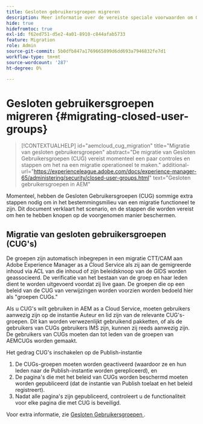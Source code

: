 ```yaml
---
title: Gesloten gebruikersgroepen migreren
description: Meer informatie over de vereiste speciale voorwaarden om Gesloten gebruikersgroepen in te schakelen na het migreren van inhoud naar Adobe Experience Manager as a Cloud Service.
hide: true
hidefromtoc: true
exl-id: f62ed751-d5e2-4a01-8910-c844afab5733
feature: Migration
role: Admin
source-git-commit: 5b0dfb847a1769665899d6dd693a7946832fe7d1
workflow-type: tm+mt
source-wordcount: '287'
ht-degree: 0%

---
```



# Gesloten gebruikersgroepen migreren {#migrating-closed-user-groups}

>[!CONTEXTUALHELP]
>id="aemcloud_cug_migration"
>title="Migratie van gesloten gebruikersgroepen"
>abstract="De migratie van Gesloten Gebruikersgroepen (CUG) vereist momenteel een paar controles en stappen om het na een migratie operationeel te maken."
>additional-url="https://experienceleague.adobe.com/docs/experience-manager-65/administering/security/closed-user-groups.html" text="Gesloten gebruikersgroepen in AEM"

Momenteel, hebben de Gesloten Gebruikersgroepen (CUG) sommige extra stappen nodig om in het bestemmingsmilieu van een migratie functioneel te zijn. Dit document verklaart het scenario, en de stappen die worden vereist om hen te hebben knopen op de voorgenomen manier beschermen.

## Migratie van gesloten gebruikersgroepen (CUG&#39;s)

De groepen zijn automatisch inbegrepen in een migratie CTT/CAM aan Adobe Experience Manager as a Cloud Service als zij aan de gemigreerde inhoud via ACL van die inhoud of zijn beleidsknoop van de GIDS worden geassocieerd. De verificatie van het bestaan van de groep en haar leden dient te worden uitgevoerd voordat zij live gaan. De groepen die op een beleid van de CUG van verwijzingen worden voorzien worden bedoeld hier als &quot;groepen CUGs.&quot;

Als u CUG&#39;s wilt gebruiken in AEM as a Cloud Service, moeten gebruikers aanwezig zijn op de instantie Auteur en lid zijn van de relevante CUG&#39;s-groepen.  Dit kan worden verwezenlijkt gebruikend pakketten, of als de gebruikers van CUGs gebruikers IMS zijn, kunnen zij reeds aanwezig zijn.  De gebruikers van CUGs moeten dan tot leden van de groepen van AEMCUGs worden gemaakt.

Het gedrag CUG&#39;s inschakelen op de Publish-instantie
1. De CUGs-groepen moeten worden geactiveerd (waardoor ze en hun leden naar de Publish-instantie worden gerepliceerd), en
1. De pagina&#39;s die met het beleid van CUGs worden beschermd moeten worden gepubliceerd (dat de instantie van Publish toelaat en het beleid registreert).
1. Nadat alle pagina&#39;s zijn gepubliceerd, controleert u de functionaliteit voor elke pagina die met CUG is beveiligd.

Voor extra informatie, zie [ Gesloten Gebruikersgroepen ](https://experienceleague.adobe.com/docs/experience-manager-65/administering/security/closed-user-groups.html).
